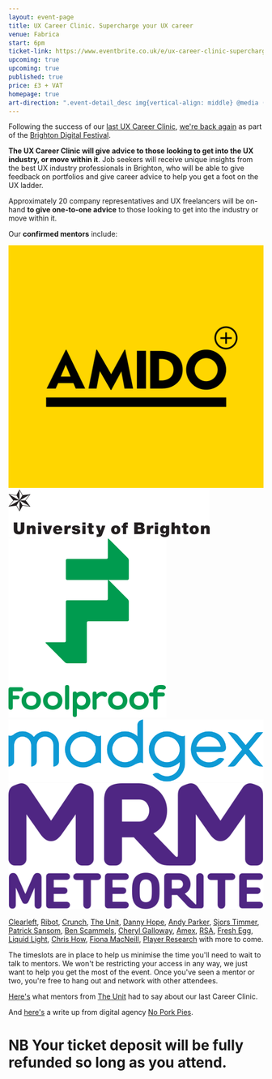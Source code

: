 ```yaml
---
layout: event-page  
title: UX Career Clinic. Supercharge your UX career
venue: Fabrica
start: 6pm
ticket-link: https://www.eventbrite.co.uk/e/ux-career-clinic-supercharge-your-ux-career-tickets-26635008026
upcoming: true 
upcoming: true
published: true
price: £3 + VAT
homepage: true
art-direction: ".event-detail_desc img{vertical-align: middle} @media (max-width: 64rem) {.event-detail_desc img{width: 20%;} .event-detail_desc img[src*=wide]{width: 40%}} @media (min-width: 65rem) {.event-detail_desc img{width: 10%;} .event-detail_desc img[src*=wide]{width: 20%}}"
---
```


Following the success of our [last UX Career Clinic](http://www.nppdigital.com/blog/user-experience/ux-brighton-career-clinic-2014/), [we're back again](http://brightondigitalfestival.co.uk/event/ux-career-clinic-supercharge-ux-career/) as part of the [Brighton Digital Festival](http://brightondigitalfestival.co.uk/).

<strong>The UX Career Clinic will give advice to those looking to get into the UX industry, or move within it</strong>. Job seekers will receive unique insights from the best UX industry professionals in Brighton, who will be able to give feedback on portfolios and give career advice to help you get a foot on the UX ladder.

Approximately 20 company representatives and UX freelancers will be on-hand <strong>to give one-to-one advice</strong> to those looking to get into the industry or move within it.

Our <strong>confirmed mentors</strong> include:

[![Amido](../assets/2016-careers-clinic/amido.png)](http://www.amido.com/)
[![University of Brighton](../assets/2016-careers-clinic/uob.wide.svg)](https://www.brighton.ac.uk)
[![Foolproof](../assets/2016-careers-clinic/foolproof.svg)](http://www.foolproof.co.uk/)
[![Madgex](../assets/2016-careers-clinic/madgex.svg)](http://www.madgex.com/)
[![MRM Meteorite](../assets/2016-careers-clinic/mrm.svg)](http://www.mrm-meteorite.com/)

[Clearleft](http://clearleft.com), [Ribot](http://ribot.co.uk), [Crunch](https://www.crunch.co.uk/), [The Unit](http://www.theunit.co.uk/), [Danny Hope](http://dannyhope.co.uk/), [Andy Parker](http://byandyparker.com/), [Sjors Timmer](http://notura.com/), [Patrick Sansom](https://www.linkedin.com/in/patricksansomdesigner), [Ben Scammels](http://www.benscammelsdesign.com/), [Cheryl Galloway](http://cherylgallaway.com/), [Amex](https://www.americanexpress.com/uk/), [RSA](https://www.rsagroup.com/), [Fresh Egg](http://www.freshegg.co.uk/), [Liquid Light](https://www.liquidlight.co.uk/), [Chris How](https://www.linkedin.com/in/chrishow), [Fiona MacNeill](https://www.linkedin.com/in/fionamacneill), [Player Research](http://www.playerresearch.com/) with more to come.

The timeslots are in place to help us minimise the time you'll need to wait to talk to mentors. We won't be restricting your access in any way, we just want to help you get the most of the event. Once you've seen a mentor or two, you're free to hang out and network with other attendees.

[Here's](http://www.theunit.co.uk/our-thinking/2015/portfolio-clinic-at-ux-brighton) what mentors from [The Unit](http://www.theunit.co.uk) had to say about our last Career Clinic.

And [here's](http://www.nppdigital.com/blog/user-experience/ux-brighton-career-clinic-2014/) a write up from digital agency [No Pork Pies](http://www.noporkpies.com/).

# NB Your ticket deposit will be fully refunded so long as you attend. 
